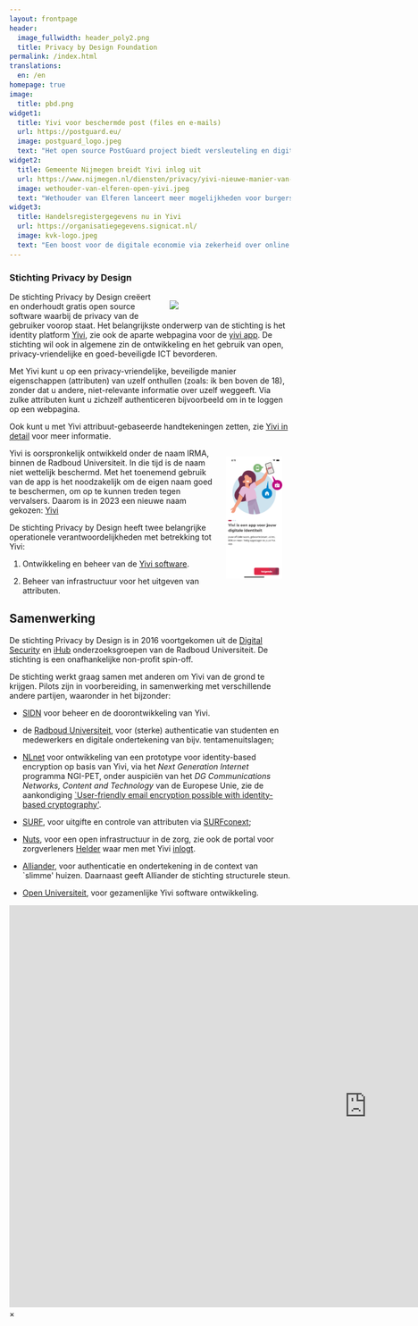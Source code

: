 ```yaml
---
layout: frontpage
header:
  image_fullwidth: header_poly2.png
  title: Privacy by Design Foundation
permalink: /index.html
translations:
  en: /en
homepage: true
image:
  title: pbd.png
widget1:
  title: Yivi voor beschermde post (files en e-mails)
  url: https://postguard.eu/
  image: postguard_logo.jpeg
  text: "Het open source PostGuard project biedt versleuteling en digitale ondertekening van bestanden en e-mails. Via Yivi wordt gegarandeerd dat alleen de beoogde ontvanger de post kan lezen. Ook is duidelijk wie de afzender is, via een diagital handtekening."
widget2:
  title: Gemeente Nijmegen breidt Yivi inlog uit
  url: https://www.nijmegen.nl/diensten/privacy/yivi-nieuwe-manier-van-inloggen/
  image: wethouder-van-elferen-open-yivi.jpeg
  text: "Wethouder van Elferen lanceert meer mogelijkheden voor burgers om met Yivi in te loggen, juist om privacy-vriendelijker met hun gegevens om te gaan."
widget3:
  title: Handelsregistergegevens nu in Yivi
  url: https://organisatiegegevens.signicat.nl/
  image: kvk-logo.jpeg
  text: "Een boost voor de digitale economie via zekerheid over online transacties en zaken doen: wie is bevoegd voor welke organisatie, via eenvoudige check. Bij deze uitgifte van attributen worden de kosten die de KvK vraagt voor de gegevens doorberekend."
---
```


### Stichting Privacy by Design

<img src="/images/pbd.png" style="float: right; width: 40%; padding: 15px" />

De stichting Privacy by Design creëert en onderhoudt gratis open
source software waarbij de privacy van de gebruiker voorop staat. Het
belangrijkste onderwerp van de stichting is het identity platform
[Yivi](/irma), zie ook de
aparte webpagina voor de [yivi app](https://yivi.app/). De stichting
wil ook in algemene zin de ontwikkeling en het gebruik van open,
privacy-vriendelijke en goed-beveiligde ICT bevorderen.

Met Yivi kunt u op een privacy-vriendelijke, beveiligde manier
eigenschappen (attributen) van uzelf onthullen (zoals: ik ben boven de
18), zonder dat u andere, niet-relevante informatie over uzelf
weggeeft. Via zulke attributen kunt u zichzelf authenticeren
bijvoorbeeld om in te loggen op een webpagina.

Ook kunt u met Yivi attribuut-gebaseerde handtekeningen zetten, zie
[Yivi in detail](/irma-uitleg) voor meer informatie.

<img src="/images/yivi-app-onboarding-nl.png" style="float: right; width: 20%; padding: 15px" />

Yivi is oorspronkelijk ontwikkeld onder de naam IRMA, binnen de
Radboud Universiteit. In die tijd is de naam niet wettelijk
beschermd. Met het toenemend gebruik van de app is het noodzakelijk om
de eigen naam goed te beschermen, om op te kunnen treden tegen
vervalsers. Daarom is in 2023 een nieuwe naam gekozen:
[Yivi](https://yivi.app/)


<p style="margin-bottom: 0;">De stichting Privacy by Design heeft twee
belangrijke operationele verantwoordelijkheden met betrekking tot
Yivi:</p>

1. Ontwikkeling en beheer van de [Yivi
software](http://github.com/privacybydesign).

2. Beheer van infrastructuur voor het uitgeven van attributen.

## Samenwerking

De stichting Privacy by Design is in 2016 voortgekomen uit de [Digital
Security](http://www.ru.nl/ds/) en [iHub](https://ihub.ru.nl/)
onderzoeksgroepen van de Radboud Universiteit. De stichting is een
onafhankelijke non-profit spin-off.

De stichting werkt graag samen met anderen om Yivi van de grond te
krijgen. Pilots zijn in voorbereiding, in samenwerking met
verschillende andere partijen, waaronder in het bijzonder:

 * [SIDN](https://sidn.nl) voor beheer en de doorontwikkeling van Yivi. 

 * de [Radboud Universiteit](https://www.ru.nl), voor (sterke)
   authenticatie van studenten en medewerkers en digitale
   ondertekening van bijv. tentamenuitslagen;

* [NLnet](https://nlnet.nl) voor ontwikkeling van een prototype voor
   identity-based encryption op basis van Yivi, via het *Next
   Generation Internet* programma NGI-PET, onder auspiciën van het *DG
   Communications Networks, Content and Technology* van de Europese
   Unie, zie de aankondiging [`User-friendly email encryption possible
   with identity-based
   cryptography'](https://www.ngi.eu/news/2019/08/20/user-friendly-email-encryption-possible-with-identity-based-cryptography/).

 * [SURF](https://www.surf.nl), voor uitgifte en controle van
   attributen via [SURFconext](https://www.surfconext.nl);

 * [Nuts](https://nuts.nl), voor een open infrastructuur in de zorg,
   zie ook de portal voor zorgverleners
   [Helder](https://helder.health/) waar men met Yivi
   [inlogt](https://helder.health/login).

 * [Alliander](http://www.alliander.nl), voor authenticatie en
   ondertekening in de context van `slimme' huizen. Daarnaast geeft
   Alliander de stichting structurele steun.

 * [Open Universiteit](https://www.ou.nl/), voor gezamenlijke Yivi
   software ontwikkeling.

<div id="videoModal" class="reveal-modal large" data-reveal="">
  <div class="flex-video widescreen vimeo" style="display: block;">
    <iframe width="1280" height="720" src="https://www.youtube-nocookie.com/embed/ctz-GoIL6W0?start=217" frameborder="0" allowfullscreen></iframe>
  </div>
  <a class="close-reveal-modal">&#215;</a>
</div>
